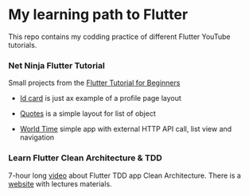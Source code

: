 # My learning path to Flutter

This repo contains my codding practice of different Flutter YouTube tutorials.

### Net Ninja Flutter Tutorial

Small projects from the [Flutter Tutorial for Beginners](https://www.youtube.com/playlist?list=PL4cUxeGkcC9jLYyp2Aoh6hcWuxFDX6PBJ)

- [Id card](lib/idcard) is just ax example of a profile page layout

- [Quotes](lib/quotes) is a simple layout for list of object

- [World Time](lib/world_time) simple app with external HTTP API call, list view and navigation

### Learn Flutter Clean Architecture & TDD

7-hour long [video](https://youtu.be/dc3B_mMrZ-Q) about Flutter TDD app Clean Architecture.
There is a [website](https://resocoder.com/category/tutorials/flutter/tdd-clean-architecture/) with lectures materials.